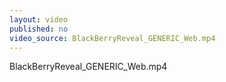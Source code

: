 ```yaml
---
layout: video
published: no
video_source: BlackBerryReveal_GENERIC_Web.mp4
---
```

BlackBerryReveal_GENERIC_Web.mp4
